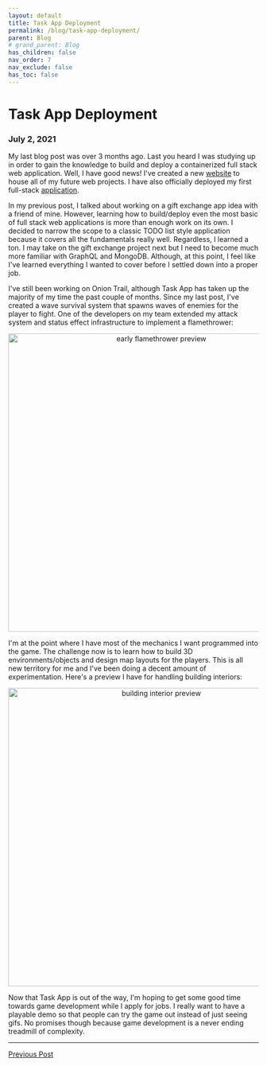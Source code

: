 ```yaml
---
layout: default
title: Task App Deployment
permalink: /blog/task-app-deployment/
parent: Blog
# grand_parent: Blog
has_children: false
nav_order: 7
nav_exclude: false
has_toc: false
---
```


# Task App Deployment

### July 2, 2021

My last blog post was over 3 months ago. Last you heard I was studying up in order to gain the knowledge to build and deploy a containerized full stack web application. Well, I have good news! I've created a new [website](https://paulsprojects.xyz) to house all of my future web projects. I have also officially deployed my first full-stack [application](https://taskapp.paulsprojects.xyz).

In my previous post, I talked about working on a gift exchange app idea with a friend of mine. However, learning how to build/deploy even the most basic of full stack web applications is more than enough work on its own. I decided to narrow the scope to a classic TODO list style application because it covers all the fundamentals really well. Regardless, I learned a ton. I may take on the gift exchange project next but I need to become much more familiar with GraphQL and MongoDB. Although, at this point, I feel like I've learned everything I wanted to cover before I settled down into a proper job.

I've still been working on Onion Trail, although Task App has taken up the majority of my time the past couple of months. Since my last post, I've created a wave survival system that spawns waves of enemies for the player to fight. One of the developers on my team extended my attack system and status effect infrastructure to implement a flamethrower:

<p align="center">
    <img src="/assets/images/onion-trail/war-and-peace-system/weaponUI.gif" alt="early flamethrower preview" width=600px/>
</p>

I'm at the point where I have most of the mechanics I want programmed into the game. The challenge now is to learn how to build 3D environments/objects and design map layouts for the players. This is all new territory for me and I've been doing a decent amount of experimentation. Here's a preview I have for handling building interiors:

<p align="center">
    <img src="/assets/images/onion-trail/miscellaneous/building-interior.gif" alt="building interior preview" width=600px/>
</p>

Now that Task App is out of the way, I'm hoping to get some good time towards game development while I apply for jobs. I really want to have a playable demo so that people can try the game out instead of just seeing gifs. No promises though because game development is a never ending treadmill of complexity.

<hr>
<span style="text-align: left"><a href="/blog/gift-exchange-project">Previous Post</a></span>
<!-- <span style="float: right"><a href="/blog/elite-gardening-squad-pivot">Next Post</a></span> -->
